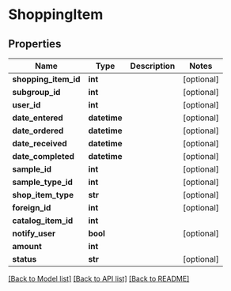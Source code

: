 # ShoppingItem

## Properties
Name | Type | Description | Notes
------------ | ------------- | ------------- | -------------
**shopping_item_id** | **int** |  | [optional] 
**subgroup_id** | **int** |  | [optional] 
**user_id** | **int** |  | [optional] 
**date_entered** | **datetime** |  | [optional] 
**date_ordered** | **datetime** |  | [optional] 
**date_received** | **datetime** |  | [optional] 
**date_completed** | **datetime** |  | [optional] 
**sample_id** | **int** |  | [optional] 
**sample_type_id** | **int** |  | [optional] 
**shop_item_type** | **str** |  | [optional] 
**foreign_id** | **int** |  | [optional] 
**catalog_item_id** | **int** |  | 
**notify_user** | **bool** |  | [optional] 
**amount** | **int** |  | 
**status** | **str** |  | [optional] 

[[Back to Model list]](../README.md#documentation-for-models) [[Back to API list]](../README.md#documentation-for-api-endpoints) [[Back to README]](../README.md)


